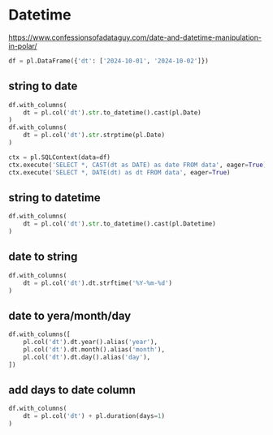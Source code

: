 # Datetime
https://www.confessionsofadataguy.com/date-and-datetime-manipulation-in-polar/
```py
df = pl.DataFrame({'dt': ['2024-10-01', '2024-10-02']})
```

## string to date
```py
df.with_columns(
    dt = pl.col('dt').str.to_datetime().cast(pl.Date)
)
df.with_columns(
    dt = pl.col('dt').str.strptime(pl.Date)
)

ctx = pl.SQLContext(data=df)
ctx.execute('SELECT *, CAST(dt as DATE) as date FROM data', eager=True)
ctx.execute('SELECT *, DATE(dt) as dt FROM data', eager=True)
```

## string to datetime
```py
df.with_columns(
    dt = pl.col('dt').str.to_datetime().cast(pl.Datetime)
)
```

## date to string
```py
df.with_columns(
    dt = pl.col('dt').dt.strftime('%Y-%m-%d')
)
```

## date to yera/month/day
```py
df.with_columns([
    pl.col('dt').dt.year().alias('year'),
    pl.col('dt').dt.month().alias('month'),
    pl.col('dt').dt.day().alias('day'),
])
```

## add days to date column
```py
df.with_columns(
    dt = pl.col('dt') + pl.duration(days=1)
)
```
